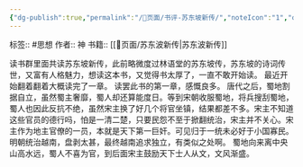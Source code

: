 ```yaml
---
{"dg-publish":true,"permalink":"/📜页面/书评-苏东坡新传/","noteIcon":"1","created":"2023-05-13T10:07:53.005+08:00","updated":""}
---
```


标签:: #思想
作者:: 神
书籍:: [[📜页面/苏东波新传\|苏东波新传]]

读书群里面共读苏东坡新传，此前略微度过林语堂的苏东坡传，苏东坡的诗词传世，又富有人格魅力，想读这本书，又觉得书太厚了，一直不敢开始读。
最近开始翻着翻着大概读完了一章。
读罢此书的第一章，感慨良多。
唐代之后，蜀地割据自立，虽然蜀主奢靡，蜀人却还算能度日。等到宋朝收服蜀地，将兵搜刮蜀地，蜀人也因此反抗不绝，虽然宋主换了好几个将官坐镇，结果都差不多。宋主不知道这些官员的德行吗，怕是一清二楚，只要民怨不至于掀翻统治，宋主并不关心。宋主作为地主官僚的一员，本就是天下第一巨奸。可见归于一统未必好于小国寡民。明朝统治越南，盘剥太甚，最终越南追求独立，有类似之处啊。
蜀地向来离中央山高水远，蜀人不喜为官，到后面宋主鼓励天下士人从文，文风渐盛。
